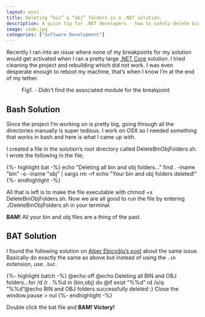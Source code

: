 ```yaml
---
layout: post
title: Deleting “bin” & “obj” folders in a .NET solution.
description: A quick tip for .NET developers - how to safely delete bin and obj folders to resolve build issues and keep your projects clean.
image: code.jpg
categories: ["Software Development"]
---
```


Recently I ran into an issue where none of my breakpoints for my solution would get activated when I ran a pretty large [.NET Core](https://docs.microsoft.com/en-us/dotnet/core/) solution. I tried cleaning the project and rebuilding which did not work. I was even desperate enough to reboot my machine, that’s when I know I’m at the end of my tether.

<figure>
	<img src="{{ '/assets/img/code1.jpg' | prepend: site.url }}" alt="">
	<figcaption>Fig1. - Didn't find the associated module for the breakpoint</figcaption>
</figure>

## Bash Solution

Since the project I’m working on is pretty big, going through all the directories manually is super tedious. I work on OSX so I needed something that works in bash and here is what I came up with.

I created a file in the solution’s root directory called DeleteBinObjFolders.sh. I wrote the following in the file;

{%- highlight bat -%}
echo "Deleting all bin and obj folders..."
find . -iname "bin" -o -iname "obj" | xargs rm -rf
echo "Your bin and obj folders deleted!"
{%- endhighlight -%}

All that is left is to make the file executable with chmod +x DeleteBinObjFolders.sh. Now we are all good to run the file by entering ./DeleteBinObjFolders.sh in your terminal.

**BAM!** All your bin and obj files are a thing of the past.

## BAT Solution

I found the following solution on [Alper Ebiçoğlu’s post](https://medium.com/volosoft/deleting-all-bin-obj-folders-in-a-solution-93e401372e69) about the same issue. Basically do exactly the same as above but instead of using the ```.sh``` extension, use ```.bat```.

{%- highlight batch -%}
@echo off
@echo Deleting all BIN and OBJ folders…for /d /r . %%d in (bin,obj) do @if exist “%%d” rd /s/q “%%d”@echo BIN and OBJ folders successfully deleted :) Close the window.pause > nul
{%- endhighlight -%}

Double click the bat file and **BAM! Victory!**
